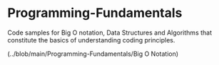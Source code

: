 # Programming-Fundamentals
Code samples for Big O notation, Data Structures and Algorithms that constitute the basics of understanding coding principles.

(../blob/main/Programming-Fundamentals/Big O Notation)
